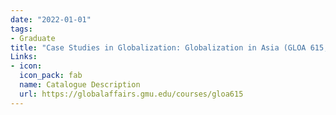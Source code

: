 ```yaml
---
date: "2022-01-01"
tags:
- Graduate
title: "Case Studies in Globalization: Globalization in Asia (GLOA 615, Spring 2022)"
Links:
- icon: 
  icon_pack: fab
  name: Catalogue Description
  url: https://globalaffairs.gmu.edu/courses/gloa615
---
```

